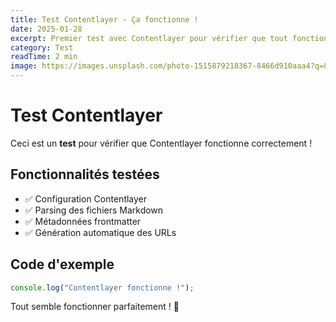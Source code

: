 ```yaml
---
title: Test Contentlayer - Ça fonctionne !
date: 2025-01-28
excerpt: Premier test avec Contentlayer pour vérifier que tout fonctionne correctement. Configuration réussie !
category: Test
readTime: 2 min
image: https://images.unsplash.com/photo-1515879218367-8466d910aaa4?q=80&w=1400&auto=format&fit=crop
---
```


# Test Contentlayer

Ceci est un **test** pour vérifier que Contentlayer fonctionne correctement !

## Fonctionnalités testées

- ✅ Configuration Contentlayer
- ✅ Parsing des fichiers Markdown
- ✅ Métadonnées frontmatter
- ✅ Génération automatique des URLs

## Code d'exemple

```javascript
console.log("Contentlayer fonctionne !");
```

Tout semble fonctionner parfaitement ! 🎉
